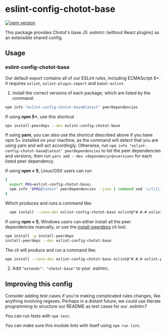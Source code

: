 # eslint-config-chotot-base

[![npm version](https://badge.fury.io/js/eslint-config-chotot-base.svg)](http://badge.fury.io/js/eslint-config-chotot-base)

This package provides Chotot's base JS .eslintrc (without React plugins) as an extensible shared config.

## Usage

### eslint-config-chotot-base

Our default export contains all of our ESLint rules, including ECMAScript 6+. It requires `eslint`, `eslint-plugin-import` and `babel-eslint`.

1. Install the correct versions of each package, which are listed by the command:

  ```sh
  npm info "eslint-config-chotot-base@latest" peerDependencies
  ```

  If using **npm 5+**, use this shortcut

  ```sh
  npx install-peerdeps --dev eslint-config-chotot-base
  ```

  If using **yarn**, you can also use the shortcut described above if you have npm 5+ installed on your machine, as the command will detect that you are using yarn and will act accordingly.
  Otherwise, run `npm info "eslint-config-chotot-base@latest" peerDependencies` to list the peer dependencies and versions, then run `yarn add --dev <dependency>@<version>` for each listed peer dependency.


  If using **npm < 5**, Linux/OSX users can run

  ```sh
  (
    export PKG=eslint-config-chotot-base;
    npm info "$PKG@latest" peerDependencies --json | command sed 's/[\{\},]//g ; s/: /@/g' | xargs npm install --save-dev "$PKG@latest"
  )
  ```

  Which produces and runs a command like:

  ```sh
    npm install --save-dev eslint-config-chotot-base eslint@^#.#.# eslint-plugin-import@^#.#.#
  ```

  If using **npm < 5**, Windows users can either install all the peer dependencies manually, or use the [install-peerdeps](https://github.com/nathanhleung/install-peerdeps) cli tool.

  ```sh
  npm install -g install-peerdeps
  install-peerdeps --dev eslint-config-chotot-base
  ```

  The cli will produce and run a command like:

  ```sh
  npm install --save-dev eslint-config-chotot-base eslint@^#.#.# eslint-plugin-import@^#.#.#
  ```

2. Add `"extends": "chotot-base"` to your .eslintrc.


## Improving this config

Consider adding test cases if you're making complicated rules changes, like anything involving regexes. Perhaps in a distant future, we could use literate programming to structure our README as test cases for our .eslintrc?

You can run tests with `npm test`.

You can make sure this module lints with itself using `npm run lint`.
